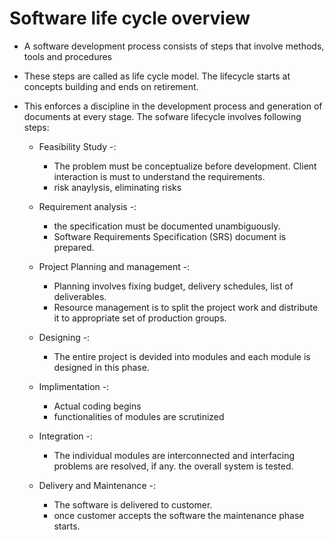 # Software life cycle overview

- A software development process consists of steps that involve methods, tools and procedures

- These steps are called as life cycle model. The lifecycle starts at concepts building and ends on retirement.

- This enforces a discipline in the development process and generation of documents at every stage. The sofware lifecycle involves following steps:

  - Feasibility Study -:

    - The problem must be conceptualize before development. Client interaction is must to understand the requirements.
    - risk anaylysis, eliminating risks

  - Requirement analysis -:

    - the specification must be documented unambiguously.
    - Software Requirements Specification (SRS) document is prepared.

  - Project Planning and management -:

    - Planning involves fixing budget, delivery schedules, list of deliverables.
    - Resource management is to split the project work and distribute it to appropriate set of production groups.

  - Designing -:

    - The entire project is devided into modules and each module is designed in this phase.

  - Implimentation -:

    - Actual coding begins
    - functionalities of modules are scrutinized

  - Integration -:

    - The individual modules are interconnected and interfacing problems are resolved, if any. the overall system is tested.

  - Delivery and Maintenance -:
    - The software is delivered to customer.
    - once customer accepts the software the maintenance phase starts.

